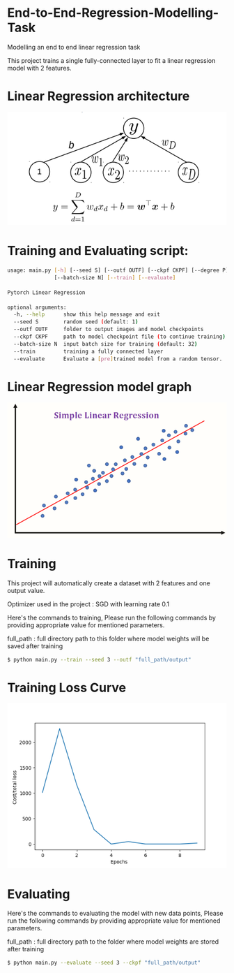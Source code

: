 # End-to-End-Regression-Modelling-Task
Modelling an end to end linear regression task

This project trains a single fully-connected layer to fit a linear regression model with 2 features.

# Linear Regression architecture

![](https://github.com/joshir199/End-to-End-Regression-Modelling-Task/blob/main/model_architecture.png)



# Training and Evaluating script:
```bash
usage: main.py [-h] [--seed S] [--outf OUTF] [--ckpf CKPF] [--degree P]
               [--batch-size N] [--train] [--evaluate]

Pytorch Linear Regression

optional arguments:
  -h, --help      show this help message and exit
  --seed S        random seed (default: 1)
  --outf OUTF     folder to output images and model checkpoints
  --ckpf CKPF     path to model checkpoint file (to continue training)
  --batch-size N  input batch size for training (default: 32)
  --train         training a fully connected layer
  --evaluate      Evaluate a [pre]trained model from a random tensor.
```

# Linear Regression model graph

![](https://github.com/joshir199/End-to-End-Regression-Modelling-Task/blob/main/Linear%20regression.png)

# Training
This project will automatically create a dataset with 2 features and one output value.

Optimizer used in the project : SGD with learning rate 0.1

Here's the commands to training, Please run the following commands by providing appropriate value for mentioned parameters.

full_path : full directory path to this folder where model weights will be saved after training
```bash
$ python main.py --train --seed 3 --outf "full_path/output"
```

# Training Loss Curve
![](https://github.com/joshir199/End-to-End-Regression-Modelling-Task/blob/main/Loss_curve.png)


# Evaluating
Here's the commands to evaluating the model with new data points, Please run the following commands by providing appropriate value for mentioned parameters.

full_path : full directory path to the folder where model weights are stored after training
```bash
$ python main.py --evaluate --seed 3 --ckpf "full_path/output"
```


